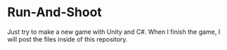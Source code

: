 # Run-And-Shoot

Just try to make a new game with Unity and C#. When I finish the game, I will post the files inside of this repository.
